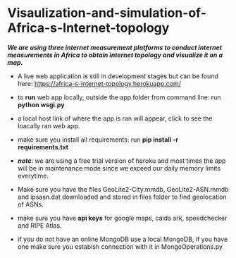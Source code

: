 # Visaulization-and-simulation-of-Africa-s-Internet-topology

**_We are using three internet measurement platforms to conduct internet measurements in Africa to obtain internet topology and visualize it on a map._**



* A live web application is still in development stages but can be found here: https://africa-s-internet-topology.herokuapp.com/

* to **run** web app locally, outside the app folder from command line: run **python wsgi.py**

* a local host link of where the app is ran will appear, click to see the loacally ran web app.

* make sure you install all requirements: run **pip install -r requirements.txt**

* **_note_**: we are using a free trial version of heroku and most times the app will be in maintenance mode since we exceed our daily memory limits everytime.

* Make sure you have the files GeoLite2-City.mmdb, GeoLite2-ASN.mmdb and ipsasn.dat downloaded and stored in files folder to find geolocation of ASNs.
  
* make sure you have **api keys** for google maps, caida ark, speedchecker and RIPE Atlas.

* if you do not have an online MongoDB use a local MongoDB, if you have one make sure you estabish connection with it in MongoOperations.py
